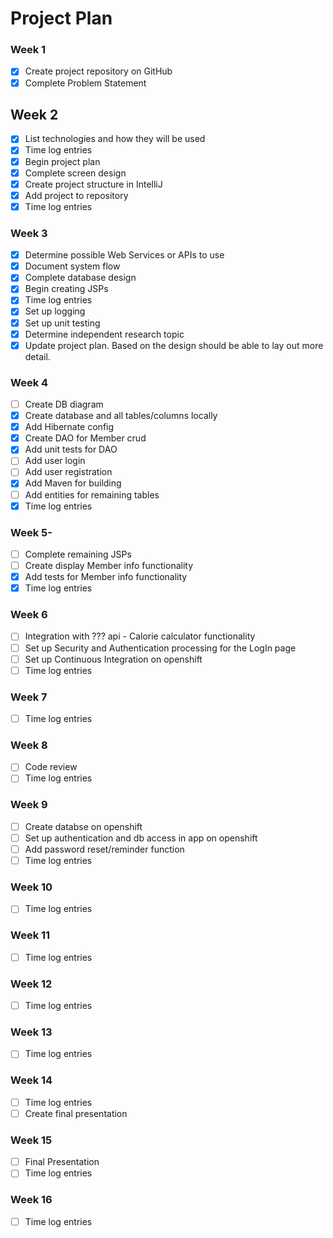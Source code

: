 # Project Plan

### Week 1
- [X] Create project repository on GitHub
- [X] Complete Problem Statement

## Week 2
- [X] List technologies and how they will be used
- [X] Time log entries
- [X] Begin project plan
- [X] Complete screen design 
- [X] Create project structure in IntelliJ
- [X] Add project to repository
- [X] Time log entries

### Week 3
- [X] Determine possible Web Services or APIs to use
- [X] Document system flow 
- [X] Complete database design
- [X] Begin creating JSPs
- [X] Time log entries
- [X] Set up logging
- [X] Set up unit testing
- [X] Determine independent research topic
- [X] Update project plan. Based on the design should be able to lay out more detail.

### Week 4
- [ ] Create DB diagram
- [X] Create database and all tables/columns locally
- [X] Add Hibernate config
- [X] Create DAO for Member crud
- [X] Add unit tests for DAO
- [ ] Add user login  
- [ ] Add user registration
- [X] Add Maven for building
- [ ] Add entities for remaining tables
- [X] Time log entries

### Week 5- 
- [ ] Complete remaining JSPs
- [ ] Create display Member info functionality
- [X] Add tests for Member info functionality
- [X] Time log entries

### Week 6
- [ ] Integration with ??? api - Calorie calculator functionality
- [ ] Set up Security and Authentication processing for the LogIn page
- [ ] Set up Continuous Integration on openshift 
- [ ] Time log entries

### Week 7
- [ ] Time log entries

### Week 8
- [ ] Code review
- [ ] Time log entries

### Week 9
- [ ] Create databse on openshift
- [ ] Set up authentication and db access in app on openshift
- [ ] Add password reset/reminder function
- [ ] Time log entries

### Week 10
- [ ] Time log entries

### Week 11
- [ ] Time log entries

### Week 12
- [ ] Time log entries

### Week 13
- [ ] Time log entries

### Week 14
- [ ] Time log entries
- [ ] Create final presentation

### Week 15
- [ ] Final Presentation
- [ ] Time log entries

### Week 16
- [ ] Time log entries



